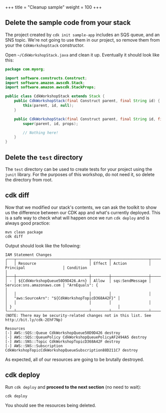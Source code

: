 +++
title = "Cleanup sample"
weight = 100
+++

## Delete the sample code from your stack

The project created by `cdk init sample-app` includes an SQS queue, and an SNS topic. We're
not going to use them in our project, so remove them from your the
`CdkWorkshopStack` constructor.

Open `~/CdkWorkshopStack.java` and clean it up. Eventually it should look like this:

```java
package com.myorg;

import software.constructs.Construct;
import software.amazon.awscdk.Stack;
import software.amazon.awscdk.StackProps;

public class CdkWorkshopStack extends Stack {
    public CdkWorkshopStack(final Construct parent, final String id) {
        this(parent, id, null);
    }

    public CdkWorkshopStack(final Construct parent, final String id, final StackProps props) {
        super(parent, id, props);

        // Nothing here!
    }
}
```

## Delete the `test` directory
The `test` directory can be used to create tests for your project using the `junit` library. For the purposes of this workshop, do not need it, so delete the directory from root.

## cdk diff

Now that we modified our stack's contents, we can ask the toolkit to show us the difference between our CDK app and
what's currently deployed. This is a safe way to check what will happen once we run `cdk deploy` and is always good practice:

```
mvn clean package
cdk diff
```

Output should look like the following:

```
IAM Statement Changes
┌───┬─────────────────────────────────┬────────┬─────────────────┬───────────────────────────┬──────────────────────────────────────────────────┐
│   │ Resource                        │ Effect │ Action          │ Principal                 │ Condition                                        │
├───┼─────────────────────────────────┼────────┼─────────────────┼───────────────────────────┼──────────────────────────────────────────────────┤
│ - │ ${CdkWorkshopQueue50D9D426.Arn} │ Allow  │ sqs:SendMessage │ Service:sns.amazonaws.com │ "ArnEquals": {                                   │
│   │                                 │        │                 │                           │   "aws:SourceArn": "${CdkWorkshopTopicD368A42F}" │
│   │                                 │        │                 │                           │ }                                                │
└───┴─────────────────────────────────┴────────┴─────────────────┴───────────────────────────┴──────────────────────────────────────────────────┘
(NOTE: There may be security-related changes not in this list. See http://bit.ly/cdk-2EhF7Np)

Resources
[-] AWS::SQS::Queue CdkWorkshopQueue50D9D426 destroy
[-] AWS::SQS::QueuePolicy CdkWorkshopQueuePolicyAF2494A5 destroy
[-] AWS::SNS::Topic CdkWorkshopTopicD368A42F destroy
[-] AWS::SNS::Subscription CdkWorkshopTopicCdkWorkshopQueueSubscription88D211C7 destroy
```

As expected, all of our resources are going to be brutally destroyed.

## cdk deploy

Run `cdk deploy` and __proceed to the next section__ (no need to wait):

```
cdk deploy
```

You should see the resources being deleted.
